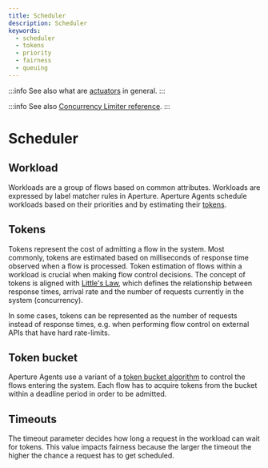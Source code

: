 ```yaml
---
title: Scheduler
description: Scheduler
keywords:
  - scheduler
  - tokens
  - priority
  - fairness
  - queuing
---
```


:::info See also what are [actuators](actuators.md) in general. :::

:::info See also
[Concurrency Limiter reference](/reference/configuration/policies.md#-languagev1concurrencylimiter).
:::

# Scheduler

## Workload

Workloads are a group of flows based on common attributes. Workloads are
expressed by label matcher rules in Aperture. Aperture Agents schedule workloads
based on their priorities and by estimating their [tokens](#tokens).

## Tokens

Tokens represent the cost of admitting a flow in the system. Most commonly,
tokens are estimated based on milliseconds of response time observed when a flow
is processed. Token estimation of flows within a workload is crucial when making
flow control decisions. The concept of tokens is aligned with
[Little's Law](https://en.wikipedia.org/wiki/Little%27s_law), which defines the
relationship between response times, arrival rate and the number of requests
currently in the system (concurrency).

In some cases, tokens can be represented as the number of requests instead of
response times, e.g. when performing flow control on external APIs that have
hard rate-limits.

## Token bucket

Aperture Agents use a variant of a
[token bucket algorithm](https://en.wikipedia.org/wiki/Token_bucket) to control
the flows entering the system. Each flow has to acquire tokens from the bucket
within a deadline period in order to be admitted.

## Timeouts

The timeout parameter decides how long a request in the workload can wait for
tokens. This value impacts fairness because the larger the timeout the higher
the chance a request has to get scheduled.
